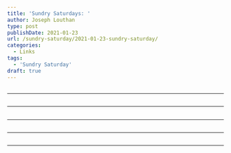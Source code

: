 ```yaml
---
title: 'Sundry Saturdays: '
author: Joseph Louthan
type: post
publishDate: 2021-01-23
url: /sundry-saturday/2021-01-23-sundry-saturday/
categories:
  - Links
tags:
  - 'Sundry Saturday'
draft: true
---
```


##


------

##


------

##


------

##


------

##


------

